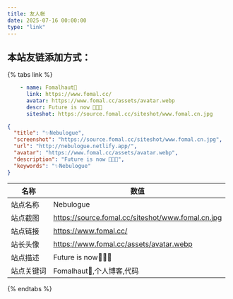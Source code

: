 ```yaml
---
title: 友人帐
date: 2025-07-16 00:00:00
type: "link"
---
```


## 本站友链添加方式：
{% tabs link %}
<!-- tab 🙋 butterfly-💭candy -->
```yml
    - name: Fomalhaut🥝
      link: https://www.fomal.cc/
      avatar: https://www.fomal.cc/assets/avatar.webp
      descr: Future is now 🍭🍭🍭
      siteshot: https://source.fomal.cc/siteshot/www.fomal.cn.jpg
```
<!-- endtab -->

<!-- tab 🥗Volantis -->
```JSON
{
  "title": "✨Nebulogue",
  "screenshot": "https://source.fomal.cc/siteshot/www.fomal.cn.jpg",
  "url": "http://nebulogue.netlify.app/",
  "avatar": "https://www.fomal.cc/assets/avatar.webp",
  "description": "Future is now 🍭🍭🍭",
  "keywords": "✨Nebulogue"
}
```
<!-- endtab -->

<!-- tab 🌴General -->

| 名称       | 数值                                                         |
| ---------- | ------------------------------------------------------------ |
| 站点名称   | Nebulogue                                                   |
| 站点截图   | https://source.fomal.cc/siteshot/www.fomal.cn.jpg |
| 站点链接   | https://www.fomal.cc/                                        |
| 站长头像   | https://www.fomal.cc/assets/avatar.webp                         |
| 站点描述   | Future is now🍭🍭🍭                         |
| 站点关键词 | Fomalhaut🥝,个人博客,代码                                     |

<!-- endtab -->
{% endtabs %}

